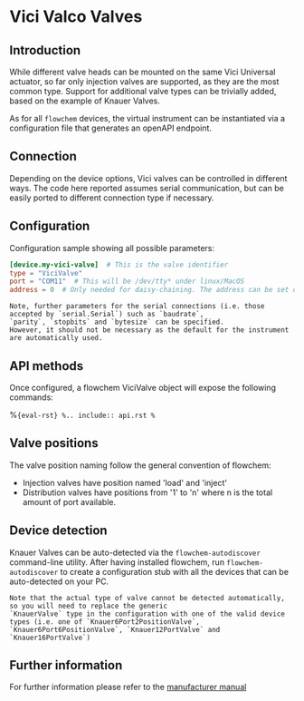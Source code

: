 # Vici Valco Valves
## Introduction
While different valve heads can be mounted on the same Vici Universal actuator, so far only injection valves are
supported, as they are the most common type.
Support for additional valve types can be trivially added, based on the example of Knauer Valves.

As for all `flowchem` devices, the virtual instrument can be instantiated via a configuration file that generates an
openAPI endpoint.


## Connection
Depending on the device options, Vici valves can be controlled in different ways.
The code here reported assumes serial communication, but can be easily ported to different connection type if necessary.

## Configuration
Configuration sample showing all possible parameters:

```toml
[device.my-vici-valve]  # This is the valve identifier
type = "ViciValve"
port = "COM11"  # This will be /dev/tty* under linux/MacOS
address = 0  # Only needed for daisy-chaining. The address can be set on the pump, see manufacturer manual.
```

```{note} Serial connection parameters
Note, further parameters for the serial connections (i.e. those accepted by `serial.Serial`) such as `baudrate`,
`parity`, `stopbits` and `bytesize` can be specified.
However, it should not be necessary as the default for the instrument are automatically used.
```

## API methods
Once configured, a flowchem ViciValve object will expose the following commands:

%```{eval-rst}
%.. include:: api.rst
%```

## Valve positions
The valve position naming follow the general convention of flowchem:
* Injection valves have position named 'load' and 'inject'
* Distribution valves have positions from '1' to 'n' where n is the total amount of port available.

## Device detection
Knauer Valves can be auto-detected via the `flowchem-autodiscover` command-line utility.
After having installed flowchem, run `flowchem-autodiscover` to create a configuration stub with all the devices that
can be auto-detected on your PC.

```{note} Valve types
Note that the actual type of valve cannot be detected automatically, so you will need to replace the generic
`KnauerValve` type in the configuration with one of the valid device types (i.e. one of `Knauer6Port2PositionValve`,
`Knauer6Port6PositionValve`, `Knauer12PortValve` and `Knauer16PortValve`)
```

## Further information
For further information please refer to the [manufacturer manual](./universal-actuator.pdf)
